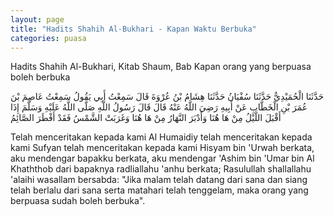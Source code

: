 ```yaml
---
layout: page
title: "Hadits Shahih Al-Bukhari - Kapan Waktu Berbuka"
categories: puasa
---
```


Hadits Shahih Al-Bukhari, Kitab Shaum, Bab Kapan orang yang berpuasa boleh berbuka

<p class="arab">
حَدَّثَنَا الْحُمَيْدِيُّ حَدَّثَنَا سُفْيَانُ حَدَّثَنَا هِشَامُ بْنُ عُرْوَةَ قَالَ سَمِعْتُ أَبِي يَقُولُ سَمِعْتُ عَاصِمَ بْنَ عُمَرَ بْنِ الْخَطَّابِ عَنْ أَبِيهِ رَضِيَ اللَّهُ عَنْهُ قَالَ قَالَ رَسُولُ اللَّهِ صَلَّى اللَّهُ عَلَيْهِ وَسَلَّمَ إِذَا أَقْبَلَ اللَّيْلُ مِنْ هَا هُنَا وَأَدْبَرَ النَّهَارُ مِنْ هَا هُنَا وَغَرَبَتْ الشَّمْسُ فَقَدْ أَفْطَرَ الصَّائِمُ
</p>

Telah menceritakan kepada kami Al Humaidiy telah menceritakan kepada kami Sufyan telah menceritakan kepada kami Hisyam bin 'Urwah berkata, aku mendengar bapakku berkata, aku mendengar 'Ashim bin 'Umar bin Al Khaththob dari bapaknya radliallahu 'anhu berkata; Rasulullah shallallahu 'alaihi wasallam bersabda: "Jika malam telah datang dari sana dan siang telah berlalu dari sana serta matahari telah tenggelam, maka orang yang berpuasa sudah boleh berbuka".